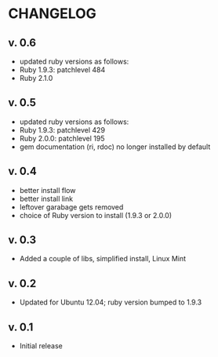 # CHANGELOG

## v. 0.6

* updated ruby versions as follows:
* Ruby 1.9.3: patchlevel 484
* Ruby 2.1.0

## v. 0.5

* updated ruby versions as follows:
* Ruby 1.9.3: patchlevel 429
* Ruby 2.0.0: patchlevel 195
* gem documentation (ri, rdoc) no longer installed by default


## v. 0.4

* better install flow
* better install link
* leftover garabage gets removed
* choice of Ruby version to install (1.9.3 or 2.0.0)

## v. 0.3

* Added a couple of libs, simplified install, Linux Mint

## v. 0.2

* Updated for Ubuntu 12.04; ruby version bumped to 1.9.3

## v. 0.1

* Initial release

